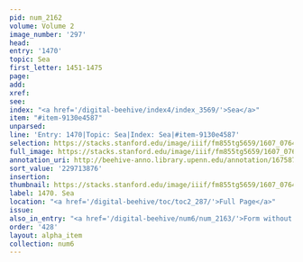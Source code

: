 ```yaml
---
pid: num_2162
volume: Volume 2
image_number: '297'
head:
entry: '1470'
topic: Sea
first_letter: 1451-1475
page:
add:
xref:
see:
index: "<a href='/digital-beehive/index4/index_3569/'>Sea</a>"
item: "#item-9130e4587"
unparsed:
line: 'Entry: 1470|Topic: Sea|Index: Sea|#item-9130e4587'
selection: https://stacks.stanford.edu/image/iiif/fm855tg5659/1607_0764/408,3876,2784,464/full/0/default.jpg
full_image: https://stacks.stanford.edu/image/iiif/fm855tg5659/1607_0764/full/full/0/default.jpg
annotation_uri: http://beehive-anno.library.upenn.edu/annotation/1675871262005
sort_value: '229713876'
insertion:
thumbnail: https://stacks.stanford.edu/image/iiif/fm855tg5659/1607_0764/408,3876,600,180/250,/0/default.jpg
label: 1470. Sea
location: "<a href='/digital-beehive/toc/toc2_287/'>Full Page</a>"
issue:
also_in_entry: "<a href='/digital-beehive/num6/num_2163/'>Form without Power</a>"
order: '428'
layout: alpha_item
collection: num6
---
```

